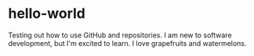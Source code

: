 # hello-world
Testing out how to use GitHub and repositories. I am new to software development, but I'm excited to learn.  I love grapefruits and watermelons.
